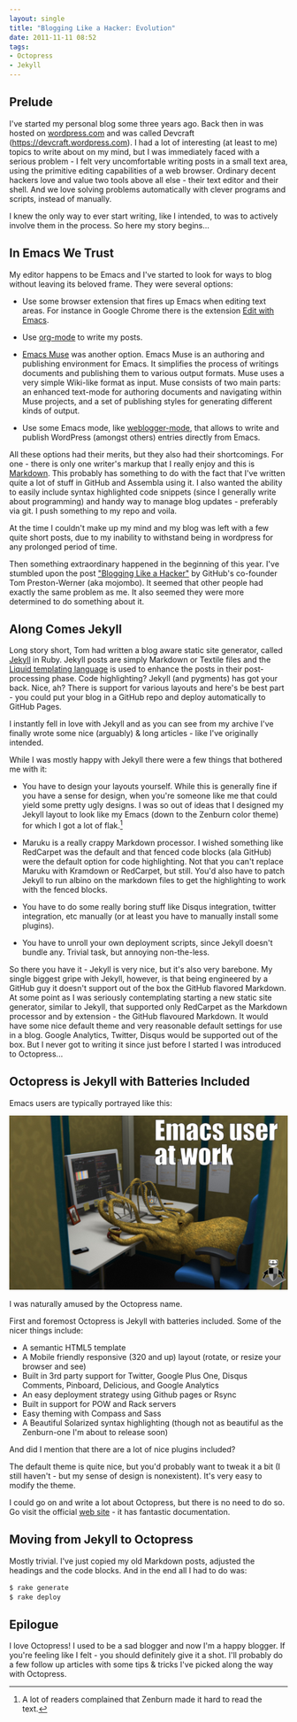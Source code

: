 ```yaml
---
layout: single
title: "Blogging Like a Hacker: Evolution"
date: 2011-11-11 08:52
tags:
- Octopress
- Jekyll
---
```


## Prelude

I've started my personal blog some three years ago. Back then in was
hosted on [wordpress.com](http://wordpress.com) and was called
Devcraft (<https://devcraft.wordpress.com>). I had a lot of interesting (at least to me)
topics to write about on my mind, but I was immediately faced with a
serious problem - I felt very uncomfortable writing posts in a small
text area, using the primitive editing capabilities of a web
browser. Ordinary decent hackers love and value two tools above all
else - their text editor and their shell. And we love solving problems
automatically with clever programs and scripts, instead of manually.

I knew the only way to ever start writing, like I intended, to was to
actively involve them in the process. So here my story begins...

<!--more-->

## In Emacs We Trust

My editor happens to be Emacs and I've started to look for ways to
blog without leaving its beloved frame. They were several options:

* Use some browser extension that fires up Emacs when editing text
  areas. For instance in Google Chrome there is the extension
  [Edit with Emacs](https://chrome.google.com/webstore/detail/ljobjlafonikaiipfkggjbhkghgicgoh).

* Use [org-mode](http://orgmode.org/worg/org-blog-wiki.html) to write my posts.

* [Emacs Muse](http://mwolson.org/projects/EmacsMuse.html) was another
  option. Emacs Muse is an authoring and publishing environment for
  Emacs. It simplifies the process of writings documents and
  publishing them to various output formats. Muse uses a very simple
  Wiki-like format as input. Muse consists of two main parts: an
  enhanced text-mode for authoring documents and navigating within
  Muse projects, and a set of publishing styles for generating
  different kinds of output.

* Use some Emacs mode, like
[weblogger-mode](http://www.emacswiki.org/emacs/WebloggerMode), that
allows to write and publish WordPress (amongst others) entries directly from Emacs.

All these options had their merits, but they also had their
shortcomings. For one - there is only one writer's markup that I
really enjoy and this is [Markdown](http://daringfireball.net/projects/markdown/). This probably has something to do
with the fact that I've written quite a lot of stuff in GitHub and
Assembla using it. I also wanted the ability to easily include syntax
highlighted code snippets (since I generally write about programming)
and handy way to manage blog updates - preferably via git. I push
something to my repo and voila.

At the time I couldn't make up my mind and my blog was left with a few
quite short posts, due to my inability to withstand being in wordpress
for any prolonged period of time.

Then something extraordinary happened in the beginning of this
year. I've stumbled upon the post
["Blogging Like a Hacker"](http://tom.preston-werner.com/2008/11/17/blogging-like-a-hacker.html)
by GitHub's co-founder Tom Preston-Werner (aka mojombo). It seemed
that other people had exactly the same problem as me. It also seemed
they were more determined to do something about it.

## Along Comes Jekyll

Long story short, Tom had written a blog aware static site generator,
called [Jekyll](https://github.com/mojombo/jekyll) in Ruby. Jekyll
posts are simply Markdown or Textile files and the
[Liquid templating language](http://liquidmarkup.org/) is used to
enhance the posts in their post-processing phase. Code highlighting?
Jekyll (and pygments) has got your back. Nice, ah? There is
support for various layouts and here's be best part - you could put
your blog in a GitHub repo and deploy automatically to GitHub Pages.

I instantly fell in love with Jekyll and as you can see from my
archive I've finally wrote some nice (arguably) & long articles - like I've
originally intended.

While I was mostly happy with Jekyll there were a few things that
bothered me with it:

* You have to design your layouts yourself. While this is generally
  fine if you have a sense for design, when you're someone like me
  that could yield some pretty ugly designs. I was so out of ideas
  that I designed my Jekyll layout to look like my Emacs (down to the
  Zenburn color theme) for which I got a lot of flak.[^1]

* Maruku is a really crappy Markdown processor. I wished something
  like RedCarpet was the default and that fenced code blocks (ala
  GitHub) were the default option for code highlighting. Not that you
  can't replace Maruku with Kramdown or RedCarpet, but still. You'd
  also have to patch Jekyll to run albino on the markdown files to get
  the highlighting to work with the fenced blocks.

* You have to do some really boring stuff like Disqus integration,
  twitter integration, etc manually (or at least you have to manually
  install some plugins).

* You have to unroll your own deployment scripts, since Jekyll doesn't
bundle any. Trivial task, but annoying non-the-less.

So there you have it - Jekyll is very nice, but it's also very
barebone. My single biggest gripe with Jekyll, however, is that being
engineered by a GitHub guy it doesn't support out of the box the
GitHub flavored Markdown. At some point as I was seriously
contemplating starting a new static site generator, similar to Jekyll,
that supported only RedCarpet as the Markdown processor and by
extension - the GitHub flavoured Markdown. It would have some nice
default theme and very reasonable default settings for use in a
blog. Google Analytics, Twitter, Disqus would be supported out of the
box. But I never got to writing it since just before I started I was
introduced to Octopress...

## Octopress is Jekyll with Batteries Included

Emacs users are typically portrayed like this:

![Emacs User](/assets/images/emacs_user.jpg)

I was naturally amused by the Octopress name.

First and foremost Octopress is Jekyll with batteries included. Some
of the nicer things include:

* A semantic HTML5 template
* A Mobile friendly responsive (320 and up) layout (rotate, or resize your browser and see)
* Built in 3rd party support for Twitter, Google Plus One, Disqus Comments, Pinboard, Delicious, and Google Analytics
* An easy deployment strategy using Github pages or Rsync
* Built in support for POW and Rack servers
* Easy theming with Compass and Sass
* A Beautiful Solarized syntax highlighting (though not as beautiful
  as the Zenburn-one I'm about to release soon)

And did I mention that there are a lot of nice plugins included?

The default theme is quite nice, but you'd probably want to tweak it a
bit (I still haven't - but my sense of design is nonexistent). It's
very easy to modify the theme.

I could go on and write a lot about Octopress, but there is no need to
do so. Go visit the official [web site](http://octopress.org) - it has fantastic
documentation.

## Moving from Jekyll to Octopress

Mostly trivial. I've just copied my old Markdown posts, adjusted the
headings and the code blocks. And in the end all I had to do was:

``` bash
$ rake generate
$ rake deploy
```

## Epilogue

I love Octopress! I used to be a sad blogger and now I'm a happy
blogger. If you're feeling like I felt - you should definitely give it
a shot. I'll probably do a few follow up articles with some tips &
tricks I've picked along the way with Octopress.

[^1]: A lot of readers complained that Zenburn made it hard to read the text.
